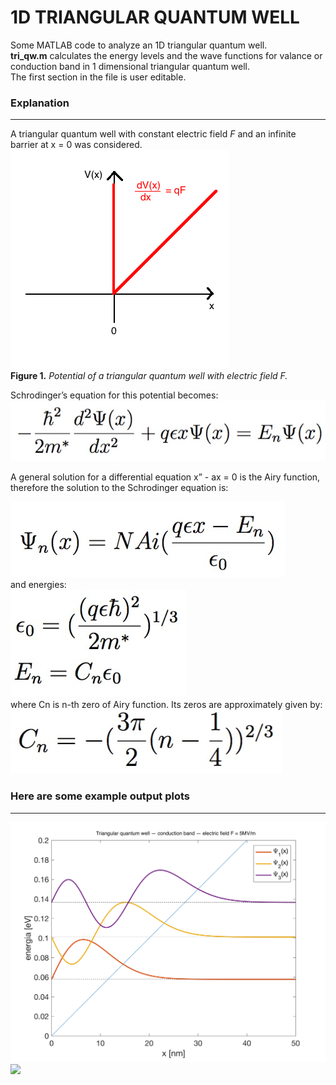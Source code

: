 1D TRIANGULAR QUANTUM WELL
=================

Some MATLAB code to analyze an 1D triangular quantum well. <br />
**tri_qw.m** calculates the energy levels and the wave functions for valance or conduction band in 1 dimensional triangular quantum well. <br />
The first section in the file is user editable.

### Explanation
---
A triangular quantum well with constant electric field *F* and an infinite barrier at x = 0 was considered. 
![](/examples/scheme.png)
<br />
**Figure 1.** *Potential of a triangular quantum well with electric field F.*

Schrodinger’s equation for this potential becomes:
![](/examples/equation.jpg)

A general solution for a differential equation x” - ax = 0 is the Airy function, therefore the solution to the Schrodinger equation is: <br />

![](/examples/psi.jpg)
<br />
and energies: <br />
![](/examples/energies.png) <br />
where Cn is n-th zero of Airy function. Its zeros are approximately given by:<br />
![](/examples/zeros.jpg)
         
### Here are some example output plots
---
![](/examples/studnia_5MV.png)  
![](/examples/studnia_lh_12MV.png)  
  
